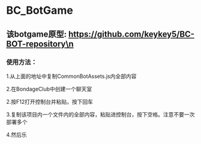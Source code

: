 # BC_BotGame
## 该botgame原型: https://github.com/keykey5/BC-BOT-repository\n
### 使用方法：

1.从上面的地址中复制CommonBotAssets.js内全部内容

2.在BondageClub中创建一个聊天室

2.按F12打开控制台并粘贴，按下回车

3.复制该项目内一个文件内的全部内容，粘贴进控制台，按下空格。注意不要一次部署多个

4.然后乐
